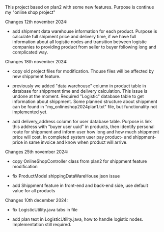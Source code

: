 
This project based on plan2 with some new features. Purpose is continue my "online shop project"

Changes 12th november 2024:

- add shipment data warehouse information for each product. Purpose is calculate full shipment price and delivery time, if we have full information about all logistic nodes and transition between logistic companies to providing product from seller to buyer following long and complicated way.

Changes 18th november 2024:

- copy old project files for modification. Thouse files will be affected by new shippment feature.

- previously we added "data warehouse" column in product table in database for shippment time and delivery calculation. This issue is undone at the moment. Required "Logistic" database table to get information about shippment. Some planned structure about shippment can be found in "my_onlineshop2024plan1.txt" file, but functionality not implemented yet.

- add delivery_address column for user database table. Purpose is link this address with "buyer user uuid" in products, then identify personal route for shippment and inform user how long and how much shippment price will cost. In completed system user pay product- and shippment-price in same invoice and know when product will arrive.

Changes 25th november 2024:

- copy OnlineShopController class from plan2 for shippment feature modification

- fix ProductModel shippingDataWareHouse json issue

- add Shippment feature in front-end and back-end side, use default value for all products

Changes 10th december 2024:

- fix LogisticUtility.java tabs in file

- add plan text in LogisticUtility.java, how to handle logistic nodes. Implementation still required.


